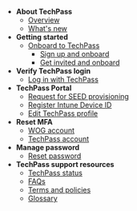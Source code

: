 - **About TechPass**
  - [Overview](home)
  - [What's new](/whats-new/whats-new.md)
- **Getting started**
  - [Onboard to TechPass](onboard-to-techpass.md)  
    - [Sign up and onboard](sign-up-and-onboard-to-techpass)
    - [Get invited and onboard](get-invited-and-onboard-to-techpass)
- **Verify TechPass login** 
  - [Log in with TechPass](log-in-with-techpass)
- **TechPass Portal**
  - [Request for SEED provisioning](request-for-seed-provisioning)
  - [Register Intune Device ID](register-intune-device-id)
  - [Edit TechPass profile](edit-profile)
- **Reset MFA**
  - [WOG account](reset-security-verification-for-wog-account)
  - [TechPass account](reset-techpass-mfa-for-new-device)  
- **Manage password**
  - [Reset password](reset-password)
- **TechPass support resources**
  - [TechPass status](techpass-status)
  - [FAQs](/support/overview.md)
  - [Terms and policies](terms-and-policies)
  - [Glossary](glossary)
